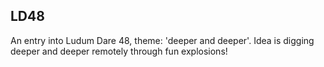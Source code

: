## LD48
An entry into Ludum Dare 48, theme: 'deeper and deeper'. Idea is digging deeper and deeper remotely through fun explosions!
